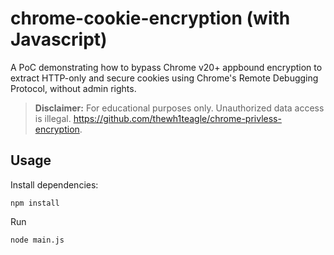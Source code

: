 # chrome-cookie-encryption (with Javascript)

A PoC demonstrating how to bypass Chrome v20+ appbound encryption to extract HTTP-only and secure cookies using Chrome's Remote Debugging Protocol, without admin rights.

> **Disclaimer:** For educational purposes only. Unauthorized data access is illegal.
>  https://github.com/thewh1teagle/chrome-privless-encryption.

## Usage

Install dependencies:

```console
npm install
```

Run

```console
node main.js
```
